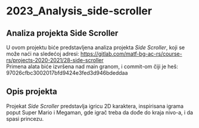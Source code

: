 # 2023_Analysis_side-scroller

## Analiza projekta Side Scroller

U ovom projektu biće predstavljena analiza projekta *Side Scroller*, koji se može naći na sledećoj adresi: https://gitlab.com/matf-bg-ac-rs/course-rs/projects-2020-2021/28-side-scroller <br />
Primena alata biće izvršena nad main granom, i commit-om čiji je heš: 97026cfbc3002017bfd9424e3fed3d946bdeddaa


## Opis projekta
Projekat *Side Scroller* predstavlja igricu 2D karaktera, inspirisana igrama poput Super Mario i Megaman, gde igrač treba da dođe do kraja nivo-a, i da spasi princezu.


